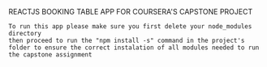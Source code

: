 REACTJS BOOKING TABLE APP FOR COURSERA'S CAPSTONE PROJECT
   
    To run this app please make sure you first delete your node_modules directory
    then proceed to run the "npm install -s" command in the project's folder to ensure the correct instalation of all modules needed to run the capstone assignment